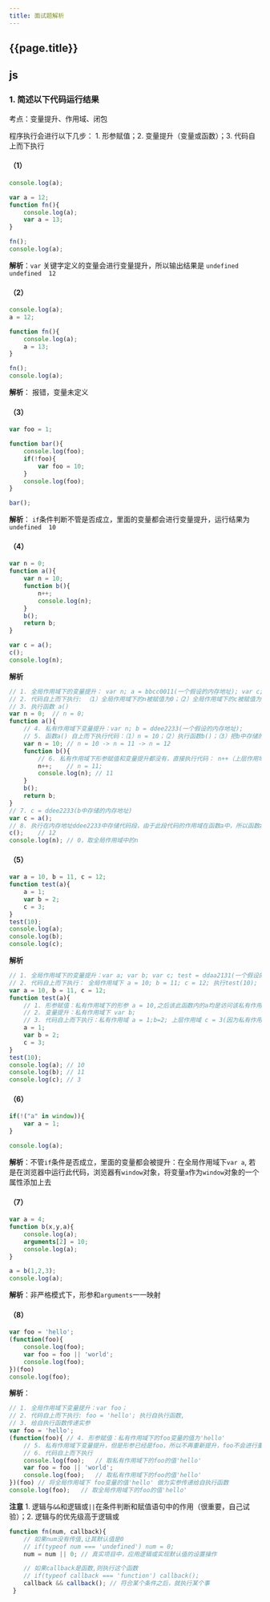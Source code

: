 ```yaml
---
title: 面试题解析
---
```


## {{page.title}}
## js
### 1. 简述以下代码运行结果

考点：变量提升、作用域、闭包

程序执行会进行以下几步： 1. 形参赋值；2. 变量提升（变量或函数）；3. 代码自上而下执行

#### （1）
```javascript
console.log(a);

var a = 12;
function fn(){
	console.log(a);
	var a = 13;
}

fn();
console.log(a);
```
**解析**：```var``` 关键字定义的变量会进行变量提升，所以输出结果是 ```undefined  undefined  12```
#### （2）
```javascript
console.log(a);
a = 12;

function fn(){
	console.log(a);
	a = 13;
}

fn();
console.log(a);
```
**解析**： 报错，变量未定义
#### （3）
```javascript
var foo = 1;

function bar(){
	console.log(foo);
	if(!foo){
		var foo = 10;
	}
	console.log(foo);
}

bar();
```
**解析**： ```if```条件判断不管是否成立，里面的变量都会进行变量提升，运行结果为 ```undefined  10```
#### （4）
```javascript
var n = 0;
function a(){
	var n = 10;
	function b(){
		n++;
		console.log(n);
	}
	b();
	return b;
}

var c = a();
c();
console.log(n);
```
**解析**
```javascript
// 1. 全局作用域下的变量提升： var n; a = bbcc0011(一个假设的内存地址); var c;
// 2. 代码自上而下执行: （1）全局作用域下的n被赋值为0；（2）全局作用域下的c被赋值为函数a的执行结果的返回值
// 3. 执行函数 a()
var n = 0;	// n = 0;
function a(){
	// 4. 私有作用域下变量提升：var n; b = ddee2233(一个假设的内存地址);
	// 5. 函数a() 自上而下执行代码：（1）n = 10；（2）执行函数b()；（3）把b中存储的内存地址return出去。
	var n = 10;	// n = 10 -> n = 11 -> n = 12
	function b(){
		// 6. 私有作用域下形参赋值和变量提升都没有，直接执行代码： n++（上层作用域n++）
		n++;	// n = 11;
		console.log(n);	// 11
	}
	b();
	return b;
}
// 7. c = ddee2233(b中存储的内存地址)
var c = a();
// 8. 执行在内存地址ddee2233中存储代码段，由于此段代码的作用域在函数a中，所以函数a不能销毁，因此n此时调用的仍是函数a私用作用域里面的n，再n++
c();	// 12
console.log(n);	// 0，取全局作用域中的n
```
#### （5）
```javascript
var a = 10, b = 11, c = 12;
function test(a){
	a = 1;
	var b = 2;
	c = 3;
}
test(10);
console.log(a);
console.log(b);
console.log(c);
```
**解析**
```javascript
// 1. 全局作用域下的变量提升：var a; var b; var c; test = ddaa2131(一个假设的内存地址);
// 2. 代码自上而下执行： 全局作用域下 a = 10; b = 11; c = 12; 执行test(10);
var a = 10, b = 11, c = 12;
function test(a){
	// 1. 形参赋值：私有作用域下的形参 a = 10,之后该此函数内的a均是访问该私有作用域下的a
	// 2. 变量提升：私有作用域下 var b;
	// 3. 代码自上而下执行：私有作用域 a = 1;b=2; 上层作用域 c = 3(因为私有作用域里没有c这个变量，所以要循着作用域链往上层找);
	a = 1;
	var b = 2;
	c = 3;
}
test(10);
console.log(a);	// 10
console.log(b); // 11
console.log(c); // 3
```
#### （6）
```javascript
if(!("a" in window)){
	var a = 1;
}

console.log(a);
```
**解析**：不管```if```条件是否成立，里面的变量都会被提升：在全局作用域下```var a```, 若是在浏览器中运行此代码，浏览器有```window```对象，将变量```a```作为```window```对象的一个属性添加上去

#### （7）
```javascript
var a = 4;
function b(x,y,a){
	console.log(a);
	arguments[2] = 10;
	console.log(a);
}

a = b(1,2,3);
console.log(a);
```
**解析**：非严格模式下，形参和```arguments```一一映射

#### （8）
```javascript
var foo = 'hello';
(function(foo){
	console.log(foo);
	var foo = foo || 'world';
	console.log(foo);
})(foo)
console.log(foo);
```
**解析**：
```javascript
// 1. 全局作用域下变量提升：var foo；
// 2. 代码自上而下执行: foo = 'hello'; 执行自执行函数,
// 3. 给自执行函数传递实参
var foo = 'hello';
(function(foo){	// 4. 形参赋值：私有作用域下的foo变量的值为'hello'
	// 5. 私有作用域下变量提升，但是形参已经是foo，所以不再重新提升，foo不会进行重复声明
	// 6. 代码自上而下执行
	console.log(foo);	// 取私有作用域下的foo的值'hello'
	var foo = foo || 'world';
	console.log(foo);	// 取私有作用域下的foo的值'hello'
})(foo)	// 将全局作用域下 foo变量的值'hello' 做为实参传递给自执行函数
console.log(foo);	// 取全局作用域下的foo的值'hello'
```
**注意** 1. 逻辑与```&&```和逻辑或```||```在条件判断和赋值语句中的作用（很重要，自己试验）；2. 逻辑与的优先级高于逻辑或
```javascript
function fn(num, callback){
	// 如果num没有传值,让其默认值是0
	// if(typeof num === 'undefined') num = 0;
	num = num || 0;	// 真实项目中，应用逻辑或实现默认值的设置操作

	// 如果callback是函数,则执行这个函数
	// if(typeof callback === 'function') callback();
	callback && callback(); // 符合某个条件之后，就执行某个事
 }
```
